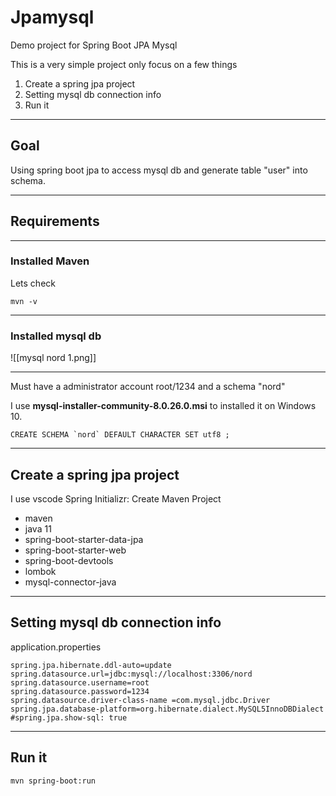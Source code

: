 # Jpamysql

Demo project for Spring Boot JPA Mysql

This is a very simple project only focus on a few things

1. Create a spring jpa project
2. Setting mysql db connection info
3. Run it

---

## Goal

Using spring boot jpa to access mysql db and generate table "user" into schema.

---

## Requirements

---


### Installed Maven

Lets check

```
mvn -v
```

---

### Installed **mysql db**

![[mysql nord 1.png]]

---

Must have a administrator account root/1234 and a schema "nord"

I use **mysql-installer-community-8.0.26.0.msi** to installed it on Windows 10.

```mysql
CREATE SCHEMA `nord` DEFAULT CHARACTER SET utf8 ;
```

---

## Create a spring jpa project

I use vscode 
Spring Initializr: Create Maven Project
- maven
- java 11
- spring-boot-starter-data-jpa
- spring-boot-starter-web
- spring-boot-devtools
- lombok
- mysql-connector-java

---

## Setting mysql db connection info

application.properties

```properties
spring.jpa.hibernate.ddl-auto=update
spring.datasource.url=jdbc:mysql://localhost:3306/nord
spring.datasource.username=root
spring.datasource.password=1234
spring.datasource.driver-class-name =com.mysql.jdbc.Driver
spring.jpa.database-platform=org.hibernate.dialect.MySQL5InnoDBDialect
#spring.jpa.show-sql: true
```

---

## Run it

```
mvn spring-boot:run
```
